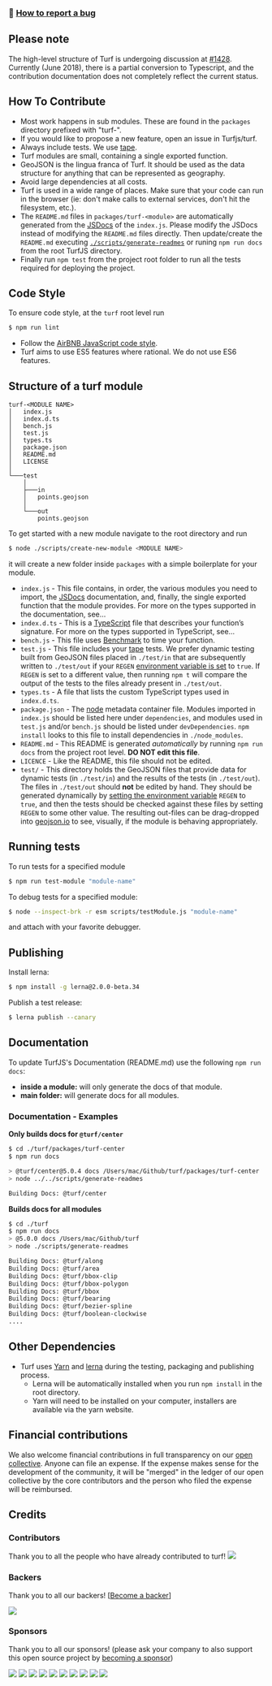 ### :bug: [How to report a bug](http://polite.technology/reportabug.html)

## Please note

The high-level structure of Turf is undergoing discussion at [#1428](https://github.com/Turfjs/turf/issues/1428). Currently (June 2018), there is a partial conversion to Typescript, and the contribution documentation does not completely reflect the current status. 

## How To Contribute

- Most work happens in sub modules. These are found in the `packages` directory prefixed with "turf-".
- If you would like to propose a new feature, open an issue in Turfjs/turf.
- Always include tests. We use [tape](https://github.com/substack/tape).
- Turf modules are small, containing a single exported function.
- GeoJSON is the lingua franca of Turf. It should be used as the data structure for anything that can be represented as geography.
- Avoid large dependencies at all costs.
- Turf is used in a wide range of places. Make sure that your code can run in the browser (ie: don't make calls to external services, don't hit the filesystem, etc.).
- The `README.md` files in `packages/turf-<module>` are automatically generated from the [JSDocs](http://usejsdoc.org/) of the `index.js`. Please modify the JSDocs instead of modifying the `README.md` files directly. Then update/create the `README.md` executing [`./scripts/generate-readmes`](https://github.com/Turfjs/turf/blob/master/scripts/generate-readmes) or runing `npm run docs` from the root TurfJS directory.
- Finally run `npm test` from the project root folder to run all the tests required for deploying the project.

## Code Style

To ensure code style, at the `turf` root level run

```sh
$ npm run lint
```

* Follow the [AirBNB JavaScript code style](https://github.com/airbnb/javascript).
* Turf aims to use ES5 features where rational. We do not use ES6 features.

## Structure of a turf module

```
turf-<MODULE NAME>
│   index.js
│   index.d.ts
│   bench.js
│   test.js
│   types.ts
│   package.json
│   README.md
│   LICENSE
│
└───test
    │
    ├───in
    │   points.geojson
    │
    └───out
        points.geojson
```
To get started with a new module navigate to the root directory and run
```sh
$ node ./scripts/create-new-module <MODULE NAME>
```
it will create a new folder inside `packages` with a simple boilerplate for your module.

* `index.js` - This file contains, in order, the various modules you need to
  import, the [JSDocs](http://usejsdoc.org) documentation, and, finally, the
  single exported function that the module provides. For more on the types
  supported in the documentation, see…
* `index.d.ts` - This is a [TypeScript](https://www.typescriptlang.org/) file
  that describes your function’s signature. For more on the types supported in
  TypeScript, see…
* `bench.js` - This file uses [Benchmark](https://benchmarkjs.com/) to time
  your function.
* `test.js` - This file includes your [tape](https://github.com/substack/tape)
  tests. We prefer dynamic testing built from GeoJSON files placed in
  `./test/in` that are subsequently written to `./test/out` if your `REGEN`
  [environment variable is set](https://askubuntu.com/a/58828) to `true`. If
  `REGEN` is set to a different value, then running `npm t` will compare the
  output of the tests to the files already present in `./test/out`.
* `types.ts` - A file that lists the custom TypeScript types used in
  `index.d.ts`.
* `package.json` - The [node](http://nodejs.org) metadata container file.
  Modules imported in `index.js` should be listed here under `dependencies`,
  and modules used in `test.js` and/or `bench.js` should be listed under
  `devDependencies`. `npm install` looks to this file to install dependencies
  in `./node_modules`.
* `README.md` - This README is generated _automatically_ by running `npm run
  docs` from the project root level. **DO NOT edit this file**.
* `LICENCE` - Like the README, this file should not be edited.
* `test/` - This directory holds the GeoJSON files that provide data for
  dynamic tests (in `./test/in`) and the results of the tests (in
  `./test/out`). The files in `./test/out` should **not** be edited by hand.
  They should be generated dynamically by [setting the environment
  variable](https://askubuntu.com/a/58828) `REGEN` to `true`, and then the
  tests should be checked against these files by setting `REGEN` to some other
  value. The resulting out-files can be drag-dropped into
  [geojson.io](http://geojson.io) to see, visually, if the module is behaving
  appropriately.

## Running tests
To run tests for a specified module
```bash
$ npm run test-module "module-name"
```

To debug tests for a specified module:
```bash
$ node --inspect-brk -r esm scripts/testModule.js "module-name"
```
and attach with your favorite debugger.

## Publishing

Install lerna:

```bash
$ npm install -g lerna@2.0.0-beta.34
```

Publish a test release:

```bash
$ lerna publish --canary
```

## Documentation

To update TurfJS's Documentation (README.md) use the following `npm run docs`:
  - **inside a module:** will only generate the docs of that module.
  - **main folder:** will generate docs for all modules.

### Documentation - Examples

**Only builds docs for `@turf/center`**

```bash
$ cd ./turf/packages/turf-center
$ npm run docs

> @turf/center@5.0.4 docs /Users/mac/Github/turf/packages/turf-center
> node ../../scripts/generate-readmes

Building Docs: @turf/center
```

**Builds docs for all modules**

```bash
$ cd ./turf
$ npm run docs
> @5.0.0 docs /Users/mac/Github/turf
> node ./scripts/generate-readmes

Building Docs: @turf/along
Building Docs: @turf/area
Building Docs: @turf/bbox-clip
Building Docs: @turf/bbox-polygon
Building Docs: @turf/bbox
Building Docs: @turf/bearing
Building Docs: @turf/bezier-spline
Building Docs: @turf/boolean-clockwise
....
```

## Other Dependencies
- Turf uses [Yarn](https://yarnpkg.com) and [lerna](https://lernajs.io/) during the testing, packaging and publishing process.
  - Lerna will be automatically installed when you run `npm install` in the root directory.
  - Yarn will need to be installed on your computer, installers are available via the yarn website.

## Financial contributions

We also welcome financial contributions in full transparency on our [open collective](https://opencollective.com/turf).
Anyone can file an expense. If the expense makes sense for the development of the community, it will be "merged" in the ledger of our open collective by the core contributors and the person who filed the expense will be reimbursed.


## Credits


### Contributors

Thank you to all the people who have already contributed to turf!
<a href="graphs/contributors"><img src="https://opencollective.com/turf/contributors.svg?width=890" /></a>


### Backers

Thank you to all our backers! [[Become a backer](https://opencollective.com/turf#backer)]

<a href="https://opencollective.com/turf#backers" target="_blank"><img src="https://opencollective.com/turf/backers.svg?width=890"></a>


### Sponsors

Thank you to all our sponsors! (please ask your company to also support this open source project by [becoming a sponsor](https://opencollective.com/turf#sponsor))

<a href="https://opencollective.com/turf/sponsor/0/website" target="_blank"><img src="https://opencollective.com/turf/sponsor/0/avatar.svg"></a>
<a href="https://opencollective.com/turf/sponsor/1/website" target="_blank"><img src="https://opencollective.com/turf/sponsor/1/avatar.svg"></a>
<a href="https://opencollective.com/turf/sponsor/2/website" target="_blank"><img src="https://opencollective.com/turf/sponsor/2/avatar.svg"></a>
<a href="https://opencollective.com/turf/sponsor/3/website" target="_blank"><img src="https://opencollective.com/turf/sponsor/3/avatar.svg"></a>
<a href="https://opencollective.com/turf/sponsor/4/website" target="_blank"><img src="https://opencollective.com/turf/sponsor/4/avatar.svg"></a>
<a href="https://opencollective.com/turf/sponsor/5/website" target="_blank"><img src="https://opencollective.com/turf/sponsor/5/avatar.svg"></a>
<a href="https://opencollective.com/turf/sponsor/6/website" target="_blank"><img src="https://opencollective.com/turf/sponsor/6/avatar.svg"></a>
<a href="https://opencollective.com/turf/sponsor/7/website" target="_blank"><img src="https://opencollective.com/turf/sponsor/7/avatar.svg"></a>
<a href="https://opencollective.com/turf/sponsor/8/website" target="_blank"><img src="https://opencollective.com/turf/sponsor/8/avatar.svg"></a>
<a href="https://opencollective.com/turf/sponsor/9/website" target="_blank"><img src="https://opencollective.com/turf/sponsor/9/avatar.svg"></a>

